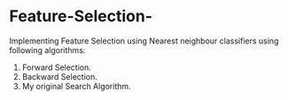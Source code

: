 # Feature-Selection-
Implementing Feature Selection using Nearest neighbour classifiers using following algorithms:    
1) Forward Selection.    
2) Backward Selection.  
3) My original Search Algorithm.  
